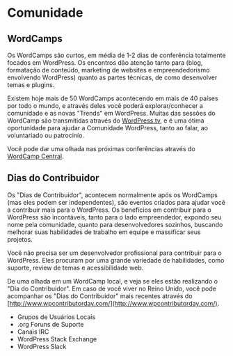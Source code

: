 # Comunidade

## WordCamps

Os WordCamps são curtos, em média de 1-2 dias de conferência totalmente focados em WordPress. Os encontros dão atenção tanto para (blog, formatação de conteúdo, marketing de websites e empreendedorismo envolvendo WordPress) quanto as partes técnicas, de como desenvolver temas e plugins.

Existem hoje mais de 50 WordCamps acontecendo em mais de 40 países por todo o mundo, e através deles você poderá explorar/conhecer a comunidade e as novas "Trends" em WordPress. Muitas das sessões do WordCamp são transmitidas através do [WordPress.tv](http://wordpress.tv/), e é uma ótima oportunidade para ajudar a Comunidade WordPress, tanto ao falar, ao voluntariado ou patrocinío.

Você pode dar uma olhada nas próximas conferências através do [WordCamp Central](http://central.wordcamp.org/).

## Dias do Contribuidor

Os "Dias de Contribuidor", acontecem normalmente após os WordCamps (mas eles podem ser independentes), são eventos criados para ajudar você a contribuir mais para o WordPress. Os benefícios em contribuir para o WordPress são incontáveis, tanto para o lado empreendedor, expondo seu nome pela comunidade, quanto para desenvolvedores sozinhos, buscando melhorar suas habilidades de trabalho em equipe e massificar seus projetos.

Você não precisa ser um desenvolvedor profissional para contribuir para o WordPress. Eles procuram por uma grande variedade de habilidades, como suporte, review de temas e acessibilidade web.

De uma olhada em um WordCamp local, e veja se eles estão realizando o "Dia do Contribuidor". Em caso de você viver no Reino Unido, você pode acompanhar os "Dias do Contribuidor" mais recentes através do [http://www.wpcontributorday.com/](http://www.wpcontributorday.com/).

 - Grupos de Usuários Locais
 - .org Foruns de Suporte
 - Canais IRC
 - WordPress Stack Exchange
 - WordPress Slack